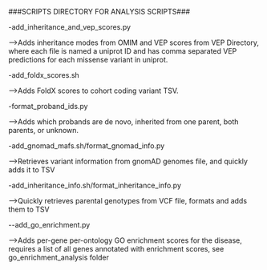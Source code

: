 ###SCRIPTS DIRECTORY FOR ANALYSIS SCRIPTS###

-add_inheritance_and_vep_scores.py

   -->Adds inheritance modes from OMIM and VEP scores from VEP Directory, where each file is named a uniprot ID and has comma separated VEP predictions for each missense variant in uniprot.
   
-add_foldx_scores.sh

   -->Adds FoldX scores to cohort coding variant TSV. 
   
-format_proband_ids.py

   -->Adds which probands are de novo, inherited from one parent, both parents, or unknown.
   
-add_gnomad_mafs.sh/format_gnomad_info.py

   -->Retrieves variant information from gnomAD genomes file, and quickly adds it to TSV
   
-add_inheritance_info.sh/format_inheritance_info.py

   -->Quickly retrieves parental genotypes from VCF file, formats and adds them to TSV
   
--add_go_enrichment.py

   -->Adds per-gene per-ontology GO enrichment scores for the disease, requires a list of all genes annotated with enrichment scores, see go_enrichment_analysis folder
